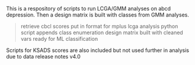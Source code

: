 
This is a respository of scripts to run LCGA/GMM analyses on abcd depression. Then a design matrix is built with classes from GMM analyses. 
> retrieve cbcl scores
> put in format for mplus lcga analysis
> python script appends class enumeration
> design matrix built with cleaned vars
> ready for ML classification 

Scripts for KSADS scores are also included but not used further
in analysis due to data release notes v4.0
